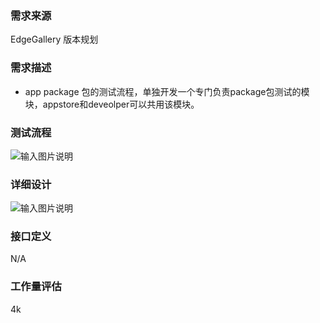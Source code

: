 
### 需求来源

EdgeGallery 版本规划

### 需求描述
- app package 包的测试流程，单独开发一个专门负责package包测试的模块，appstore和deveolper可以共用该模块。

### 测试流程

![输入图片说明](https://images.gitee.com/uploads/images/2020/0811/165340_9e65430e_7625288.png "屏幕截图.png")

### 详细设计

![输入图片说明](https://images.gitee.com/uploads/images/2020/0811/164327_a441f6e0_7625288.png "屏幕截图.png")

### 接口定义
N/A

### 工作量评估
4k

